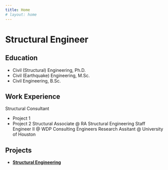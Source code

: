 ```yaml
---
title: Home
# layout: home
---
```

# Structural Engineer

## Education
* Civil (Structural) Engineering, Ph.D.
* Civil (Earthquake) Engineering, M.Sc.
* Civil Engineering, B.Sc.

## Work Experience
Structural Consultant
- Project 1
- Project 2
Structural Associate @ RA Structural Engineering
Staff Engineer II @ WDP Consulting Engineers
Research Assitant @ University of Houston

## Projects
- **[Structural Engineering](/structure/)**

